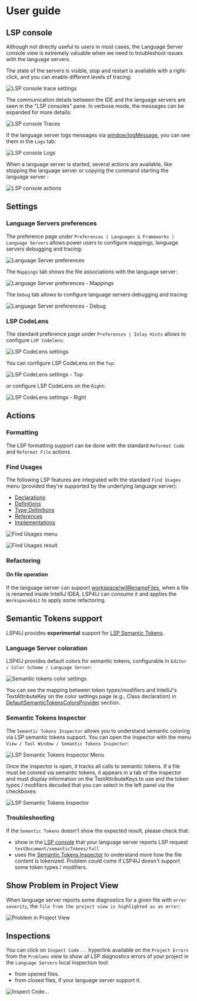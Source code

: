 # User guide

## LSP console

Although not directly useful to users in most cases, the Language Server console view is extremely valuable 
when we need to troubleshoot issues with the language servers.

The state of the servers is visible, stop and restart is available with a right-click, and you can enable different levels of tracing:

![LSP console trace settings](./images/LSPConsoleSettings.png)

The communication details between the IDE and the language servers are seen in the "LSP consoles" pane. 
In verbose mode, the messages can be expanded for more details:

![LSP console Traces](./images/LSPConsole.png)

If the language server logs messages via [window/logMessage](https://microsoft.github.io/language-server-protocol/specifications/lsp/3.17/specification/#window_logMessage), you can see them in the `Logs` tab:

![LSP console Logs](./images/LSPConsole_Logs.png) 

When a language server is started, several actions are available, like stopping the language server or copying the command starting the language server :

![LSP console actions](./images/LSPConsoleActions.png)

## Settings

### Language Servers preferences

The preference page under `Preferences | Languages & Frameworks | Language Servers` allows power users 
to configure mappings, language servers debugging and tracing:

![Language Server preferences](./images/LanguageServerPreferences.png)

The `Mappings` tab shows the file associations with the language server:

![Language Server preferences - Mappings](./images/LanguageServerPreferencesMappings.png)

The `Debug` tab allows to configure language servers debugging and tracing:

![Language Server preferences - Debug](./images/LanguageServerPreferencesDebug.png)

### LSP CodeLens

The standard preference page under `Preferences | Inlay Hints` allows to configure `LSP Codelens`:

![LSP CodeLens settings](./images/LSPCodeLensSettings.png)

You can configure LSP CodeLens on the `Top`:

![LSP CodeLens settings - Top](./images/LSPCodeLensSettingsTop.png)

or configure LSP CodeLens on the `Right`:

![LSP CodeLens settings - Right](./images/LSPCodeLensSettingsRight.png)

## Actions

### Formatting

The LSP formatting support can be done with the standard `Reformat Code` and `Reformat File` actions.

### Find Usages

The following LSP features are integrated with the standard `Find Usages` menu (provided they're supported by the underlying language server): 

* [Declarations](https://microsoft.github.io/language-server-protocol/specifications/lsp/3.17/specification/#textDocument_declaration)
* [Definitions](https://microsoft.github.io/language-server-protocol/specifications/lsp/3.17/specification/#textDocument_definition)
* [Type Definitions](https://microsoft.github.io/language-server-protocol/specifications/lsp/3.17/specification/#textDocument_typeDefinition)
* [References](https://microsoft.github.io/language-server-protocol/specifications/lsp/3.17/specification/#textDocument_references)
* [Implementations](https://microsoft.github.io/language-server-protocol/specifications/lsp/3.17/specification/#textDocument_implementation)

![Find Usages menu](./images/find-usages/FindUsagesMenu.png)

![Find Usages result](./images/find-usages/FindUsagesResult.png)

### Refactoring

#### On file operation

If the language server can support [workspace/willRenameFiles](https://microsoft.github.io/language-server-protocol/specifications/lsp/3.17/specification/#workspace_willRenameFiles), when a file is
renamed inside IntelliJ IDEA, LSP4IJ can consume it and applies the `WorkspaceEdit`
to apply some refactoring.

## Semantic Tokens support

LSP4IJ provides **experimental**  support for [LSP Semantic Tokens](https://microsoft.github.io/language-server-protocol/specifications/lsp/3.17/specification/#textDocument_semanticTokens).

### Language Server coloration

LSP4IJ provides default colors for semantic tokens, configurable in `Editor / Color Scheme / Language Server`:

![Semantic tokens color settings](./images/LSPSemanticTokensColorPage.png)

You can see the mapping between token types/modifiers and IntelliJ's TextAttributeKey on the color settings page (e.g., Class declaration)
in [DefaultSemanticTokensColorsProvider](./LSPSupport.md#DefaultSemanticTokensColorsProvider) section.

### Semantic Tokens Inspector

The `Semantic Tokens Inspector` allows you to understand semantic coloring via LSP semantic tokens support. You can open the inspector
with the menu `View / Tool Window / Semantic Tokens Inspector`:

![LSP Semantic Tokens Inspector Menu](./images/LSPSemanticTokensInspectorMenu.png)

Once the inspector is open, it tracks all calls to semantic tokens. 
If a file must be colored via semantic tokens, it appears in a tab of the inspector 
and must display information on the TextAttributeKeys to use and the token types / modifiers decoded
that you can select in the left panel via the checkboxes:

![LSP Semantic Tokens Inspector](./images/LSPSemanticTokensInspector.png)

### Troubleshooting

If the `Semantic Tokens` doesn't show the expected result, please check that:

 * show in the [LSP console](#lsp-console) that your language server reports 
LSP request `textDocument/semanticTokens/full`
 * uses the [Semantic Tokens Inspector](#semantic-tokens-inspector) to understand more how the 
file content is tokenized. Problem could come if LSP4IJ doesn't support some token types / modifiers.

## Show Problem in Project View

When language server reports some diagnostics for a given file with `error severity`, the `file from the project view
is highlighted as an error`:

![Problem in Project View](./images/LSPProblemInProjectView.png)

## Inspections

You can click on `Inspect Code...` hyperlink available on the `Project Errors` from the `Problems` view to
show all LSP diagnostics errors of your project in the `Language Servers` local inspection tool:

- from opened files.
- from closed files, if your language server support it.

![Inspect Code...](./images/LSPInspectCode.png)
